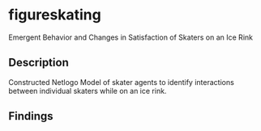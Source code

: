 # figureskating
Emergent Behavior and Changes in Satisfaction of Skaters on an Ice Rink
## Description
Constructed Netlogo Model of skater agents to identify interactions between individual skaters while on an ice rink. 
## Findings 



